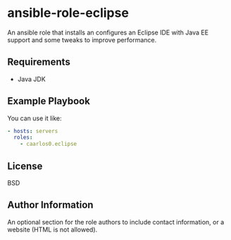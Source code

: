 ansible-role-eclipse
=========

An ansible role that installs an configures an Eclipse IDE with Java EE support
and some tweaks to improve performance.

Requirements
------------

- Java JDK


Example Playbook
----------------

You can use it like:

```yml
- hosts: servers
  roles:
    - caarlos0.eclipse
```

License
-------

BSD

Author Information
------------------

An optional section for the role authors to include contact information, or a website (HTML is not allowed).
